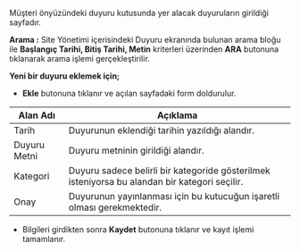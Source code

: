 Müşteri önyüzündeki duyuru kutusunda yer alacak duyuruların girildiği sayfadır.

**Arama :** Site Yönetimi içerisindeki Duyuru ekranında bulunan arama bloğu ile **Başlangıç Tarihi, Bitiş Tarihi, Metin** kriterleri üzerinden  **ARA** butonuna tıklanarak arama işlemi gerçekleştirilir.

**Yeni bir duyuru eklemek için;**

 - **Ekle** butonuna tıklanır ve açılan sayfadaki form doldurulur.

 |Alan Adı|Açıklama|
 |--|--|
 |Tarih|Duyurunun eklendiği tarihin yazıldığı alandır.|
 |Duyuru Metni|Duyuru metninin girildiği alandır.|
 |Kategori|Duyuru sadece belirli bir kategoride gösterilmek isteniyorsa bu alandan bir kategori seçilir.|
 |Onay|Duyurunun yayınlanması için bu kutucuğun işaretli olması gerekmektedir.|

 - Bilgileri girdikten sonra **Kaydet**  butonuna tıklanır ve kayıt işlemi tamamlanır.
